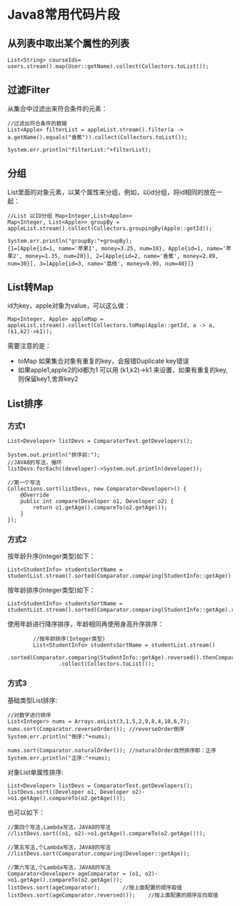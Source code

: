 # Java8常用代码片段

## 从列表中取出某个属性的列表
```
List<String> courseIds=  users.stream().map(User::getName).collect(Collectors.toList());
```

## 过滤Filter
从集合中过滤出来符合条件的元素：
```
//过滤出符合条件的数据
List<Apple> filterList = appleList.stream().filter(a -> a.getName().equals("香蕉")).collect(Collectors.toList());
 
System.err.println("filterList:"+filterList);
```


## 分组
List里面的对象元素，以某个属性来分组，例如，以id分组，将id相同的放在一起：
```
//List 以ID分组 Map<Integer,List<Apple>>
Map<Integer, List<Apple>> groupBy = appleList.stream().collect(Collectors.groupingBy(Apple::getId));
 
System.err.println("groupBy:"+groupBy);
{1=[Apple{id=1, name='苹果1', money=3.25, num=10}, Apple{id=1, name='苹果2', money=1.35, num=20}], 2=[Apple{id=2, name='香蕉', money=2.89, num=30}], 3=[Apple{id=3, name='荔枝', money=9.99, num=40}]}
```

## List转Map
id为key，apple对象为value，可以这么做：
```
Map<Integer, Apple> appleMap = appleList.stream().collect(Collectors.toMap(Apple::getId, a -> a,(k1,k2)->k1));
```
需要注意的是：
* toMap 如果集合对象有重复的key，会报错Duplicate key错误
* 如果apple1,apple2的id都为1 可以用 (k1,k2)->k1 来设置，如果有重复的key,则保留key1,舍弃key2


## List排序
### 方式1
```
List<Developer> listDevs = ComparatorTest.getDevelopers();

System.out.println("排序前:");
//JAVA8的写法，循环
listDevs.forEach((developer)->System.out.println(developer));

//第一个写法
Collections.sort(listDevs, new Comparator<Developer>() {
    @Override
    public int compare(Developer o1, Developer o2) {
        return o1.getAge().compareTo(o2.getAge());
    }
});
```

### 方式2
按年龄升序(Integer类型)如下：
```
List<StudentInfo> studentsSortName = studentList.stream().sorted(Comparator.comparing(StudentInfo::getAge)).collect(Collectors.toList());
```

按年龄排序(Integer类型)如下：
```
List<StudentInfo> studentsSortName = studentList.stream().sorted(Comparator.comparing(StudentInfo::getAge).reversed()).collect(Collectors.toList());
```

使用年龄进行降序排序，年龄相同再使用身高升序排序：
```
        //按年龄排序(Integer类型)
        List<StudentInfo> studentsSortName = studentList.stream()
                .sorted(Comparator.comparing(StudentInfo::getAge).reversed().thenComparing(StudentInfo::getHeight))
                .collect(Collectors.toList());
```

### 方式3

基础类型List排序:
```
//对数字进行排序
List<Integer> nums = Arrays.asList(3,1,5,2,9,8,4,10,6,7);
nums.sort(Comparator.reverseOrder()); //reverseOrder倒序
System.err.println("倒序:"+nums);

nums.sort(Comparator.naturalOrder()); //naturalOrder自然排序即：正序
System.err.println("正序:"+nums);
```

对象List单属性排序:
```
List<Developer> listDevs = ComparatorTest.getDevelopers();
listDevs.sort((Developer o1, Developer o2)->o1.getAge().compareTo(o2.getAge()));
```

也可以如下：
```
//第四个写法,Lambda写法，JAVA8的写法
//listDevs.sort((o1, o2)->o1.getAge().compareTo(o2.getAge()));

//第五写法,个Lambda写法，JAVA8的写法
//listDevs.sort(Comparator.comparing(Developer::getAge));
```

```
//第六写法,个Lambda写法，JAVA8的写法
Comparator<Developer> ageComparator = (o1, o2)->o1.getAge().compareTo(o2.getAge());
listDevs.sort(ageComparator);       //按上面配置的顺序取值
listDevs.sort(ageComparator.reversed());    //按上面配置的顺序反向取值
```


